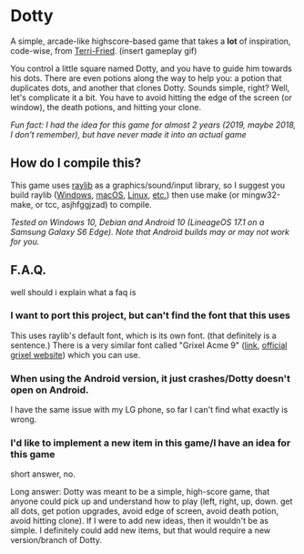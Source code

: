 # Dotty
A simple, arcade-like highscore-based game that takes a **lot** of inspiration, code-wise, from [Terri-Fried](https://github.com/PolyMarsDev/Terri-Fried/).
(insert gameplay gif)

You control a little square named Dotty, and you have to guide him towards his dots. 
There are even potions along the way to help you: a potion that duplicates dots, and another that clones Dotty.
Sounds simple, right? Well, let's complicate it a bit.
You have to avoid hitting the edge of the screen (or window), the death potions, and hitting your clone.

*Fun fact: I had the idea for this game for almost 2 years (2019, maybe 2018, I don't remember), but have never made it into an actual game*

## How do I compile this?
This game uses [raylib](https://www.raylib.com/) as a graphics/sound/input library, so I suggest you build raylib 
([Windows](https://github.com/raysan5/raylib/wiki/Working-on-Windows), [macOS](https://github.com/raysan5/raylib/wiki/Working-on-macOS), [Linux](https://github.com/raysan5/raylib/wiki/Working-on-GNU-Linux), [etc.](https://github.com/raysan5/raylib/wiki))
then use make (or mingw32-make, or tcc, asjhfggjzad) to compile.

*Tested on Windows 10, Debian and Android 10 (LineageOS 17.1 on a Samsung Galaxy S6 Edge). Note that Android builds may or may not work for you.*

## F.A.Q.
well should i explain what a faq is

### I want to port this project, but can't find the font that this uses
This uses raylib's default font, which is its own font. (that definitely is a sentence.) There is a very similar font called "Grixel Acme 9" ([link](https://www.dafont.com/grixel-acme-9.font), [official grixel website](https://www.grixel.gr/)) which you can use.

### When using the Android version, it just crashes/Dotty doesn't open on Android.
I have the same issue with my LG phone, so far I can't find what exactly is wrong.

### I'd like to implement a new item in this game/I have an idea for this game
short answer, no.

Long answer: Dotty was meant to be a simple, high-score game, that anyone could pick up and understand how to play 
(left, right, up, down. get all dots, get potion upgrades, avoid edge of screen, avoid death potion, avoid hitting clone). If I were to add new ideas, then it wouldn't be as simple.
I definitely could add new items, but that would require a new version/branch of Dotty.
